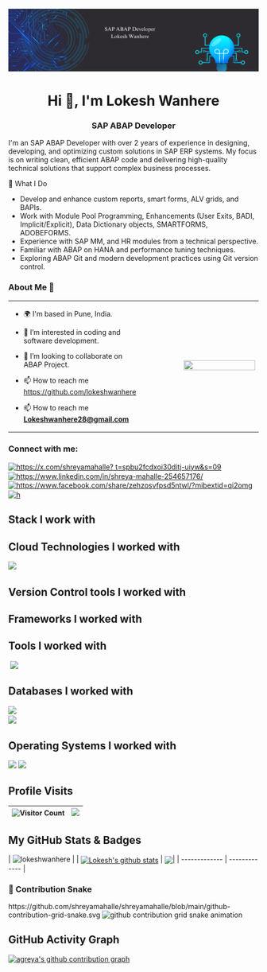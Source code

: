 ![logo](https://github.com/lokeshwanhere/lokeshwanhere/blob/main/lokesh.png)

<h1 align="center">Hi 👋, I'm Lokesh Wanhere</h1>
<h3 align="center">SAP ABAP Developer</h3>

I'm an SAP ABAP Developer with over 2 years of experience in designing, developing, and optimizing custom solutions in SAP ERP systems. My focus is on writing clean, efficient ABAP code and delivering high-quality technical solutions that support complex business processes.
 
 💼 What I Do
- Develop and enhance custom reports, smart forms, ALV grids, and BAPIs.
- Work with Module Pool Programming, Enhancements (User Exits, BADI, Implicit/Explicit), Data Dictionary objects, SMARTFORMS, 
  ADOBEFORMS.
- Experience with SAP MM, and HR modules from a technical perspective.
- Familiar with ABAP on HANA and performance tuning techniques.
- Exploring ABAP Git and modern development practices using Git version control.
 

<h3> About Me 👋</h3>
<table border="0px">
   <tr>
    <td width="50%">
     
 - 🌍 I'm based in Pune, India. 
 - 👀 I’m interested in coding and software development.
 - 💞️ I’m looking to collaborate on ABAP Project.
 - 📫 How to reach me https://github.com/lokeshwanhere
 - 📫 How to reach me **Lokeshwanhere28@gmail.com**
 
   <td align="right"><img src="https://user-images.githubusercontent.com/74038190/212749447-bfb7e725-6987-49d9-ae85-2015e3e7cc41.gif" 
   width="80%" height="30%"/></td>
   </tr>
   </table>
  
<h3 align="left">Connect with me:</h3>
<p align="left">
<a href="" target="blank"><img align="center" 
src="https://raw.githubusercontent.com/rahuldkjain/github-profile-readme-generator/master/src/images/icons/Social/twitter.svg" alt="https://x.com/shreyamahalle? 
t=spbu2fcdxoi30ditj-uiyw&s=09" height="30" width="40" /></a><a href="https://linkedin.com/in/https://www.linkedin.com/in/shreya-mahalle-254657176/" target="blank"><img align="center"src="https://raw.githubusercontent.com/rahuldkjain/github-profile-readme-generator/master/src/images/icons/Social/linked-in-alt.svg"alt="https://www.linkedin.com/in/shreya-mahalle-254657176/" height="30" width="40" /></a>
<a href="" target="blank"><img align="center"src="https://raw.githubusercontent.com/rahuldkjain/github-profile-readme-generator/master/src/images/icons/Social/facebook.svg"alt="https://www.facebook.com/share/zehzosvfpsd5ntwl/?mibextid=qi2omg" height="30" width="40" /></a>
<a href="" target="blank"><img align="center"src="https://raw.githubusercontent.com/rahuldkjain/github-profile-readme-generator/master/src/images/icons/Social/instagram.svg" 
alt="h" height="30" width="40" /></a>
<a href="><img align="center" src="https://raw.githubusercontent.com/rahuldkjain/github-profile-readme-generator/master/src/images/icons/Social/youtube.svg" alt="https://m.youtube.com/@shreyamahalle_" height="30" width="40" /></a>
 
## Stack I work with




## Cloud Technologies I worked with
<code><img height="50" src="https://www.vectorlogo.zone/logos/amazon_aws/amazon_aws-ar21.svg"></code>	

## Version Control tools I worked with


## Frameworks I worked with


## Tools I worked with
<code><img height="50" src=""></code>
<code><img height="30" src="https://github.com/get-icon/geticon/blob/master/icons/eclipse-logo.svg"></code>

## Databases I worked with
<code><img height="40" src="https://www.vectorlogo.zone/logos/mysql/mysql-horizontal.svg"></code>	
<code><img height="50" src="https://crafsol.com/wp-content/uploads/2022/01/38.jpg"></code>

## Operating Systems I worked with
<code><img height="50" src="https://www.vectorlogo.zone/logos/linux/linux-ar21.svg"></code>
<code><img height="50" src="https://github.com/get-icon/geticon/blob/master/icons/microsoft-windows.svg"></code>

## Profile Visits
|![Visitor Count](https://profile-counter.glitch.me/{lokeshwanhere}/count.svg)|<a href="http://www.github.com/lokeshwanhere"><img src="https://github-readme-streak-stats.herokuapp.com/?user=lokeshwanhere&stroke=ffffff&background=1c1917&ring=0891b2&fire=0891b2&currStreakNum=ffffff&currStreakLabel=0891b2&sideNums=ffffff&sideLabels=ffffff&dates=ffffff&hide_border=true" /></a>|
| ------------- | ------------- | 


## My GitHub Stats & Badges
| <img src="https://github-profile-trophy.vercel.app/?username=lokeshwanhere" alt="lokeshwanhere" /> |
| <a href="https://github.com/lokeshwanhere/lokeshwanhere"><img align="center" src="https://github-readme-stats.vercel.app/api?username=lokeshwanhere&show_icons=true&theme=buefy&hide_border=true&count_private=true" alt="Lokesh's github stats" /></a> | <a href="https://github.com/lokeshwanhere/lokeshwanhere"><img align="center" src="https://github-readme-stats.vercel.app/api/top-langs/?username=lokeshwanhere&layout=compact&theme=buefy&hide_border=true&langs_count=8" /></a>|
| ------------- | ------------- |


### 🐍 Contribution Snake

<picture>
 https://github.com/shreyamahalle/shreyamahalle/blob/main/github-contribution-grid-snake.svg
  <source media="(prefers-color-scheme: dark)" srcset="https://github.com/shreyamahalle/shreyamahalle/blob/main/github-contribution-grid-snake-dark.svg">
  <source media="(prefers-color-scheme: light)" srcset="https://github.com/shreyamahalle/shreyamahalle/blob/main/github-contribution-grid-snake.svg">
  <img alt="github contribution grid snake animation" src="https://raw.githubusercontent.com/shreyamahalle/shreyamahalle/master/assets/github-contribution-grid-snake.svg">
</picture>

## GitHub Activity Graph
[![agreya's github contribution graph](https://github-readme-activity-graph.vercel.app/graph?username=lokeshwanhere&custom_title=lokeshwanhere%27s%20activity%20graph&bg_color=fffff0&line=0891b2&point=ffffff&area_color=1c1917&area=true&hide_border=true&color=708090&days=60)](https://github.com/lokeshwanhere)
